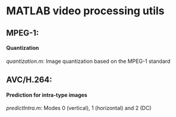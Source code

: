 # MATLAB video processing utils
## MPEG-1:
#### Quantization
_quantization.m_:
Image quantization based on the MPEG-1 standard
## AVC/H.264:
#### Prediction for intra-type images
_predictIntra.m_:
Modes 0 (vertical), 1 (horizontal) and 2 (DC)
